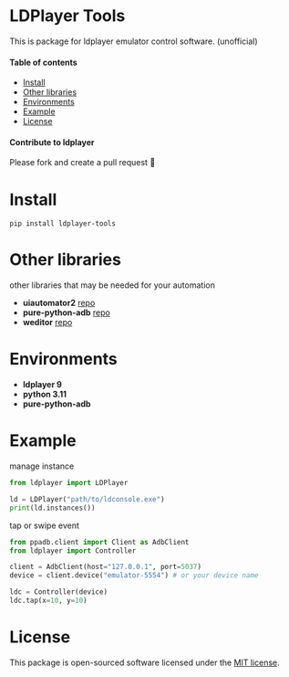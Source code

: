 LDPlayer Tools
==============
This is package for ldplayer emulator control software. (unofficial)

#### Table of contents

* [Install](#install)
* [Other libraries](#other-libraries)
* [Environments](#environments)
* [Example](#example)
* [License](#license)

#### Contribute to ldplayer
Please fork and create a pull request 🙂


Install
==========
```shell
pip install ldplayer-tools
```

Other libraries
===============
other libraries that may be needed for your automation
* __uiautomator2__ [repo](https://github.com/openatx/uiautomator2)
* __pure-python-adb__ [repo](https://github.com/Swind/pure-python-adb)
* __weditor__ [repo](https://github.com/alibaba/web-editor)

Environments
============
* __ldplayer 9__
* __python 3.11__
* __pure-python-adb__

Example
=======

manage instance
```python
from ldplayer import LDPlayer

ld = LDPlayer("path/to/ldconsole.exe")
print(ld.instances())
```

tap or swipe event
```python
from ppadb.client import Client as AdbClient
from ldplayer import Controller

client = AdbClient(host="127.0.0.1", port=5037)
device = client.device("emulator-5554") # or your device name

ldc = Controller(device)
ldc.tap(x=10, y=10)
```

License
==========
This package is open-sourced software licensed under the [MIT license](https://github.com/mantvmass/ldplayer/blob/main/LICENSE).